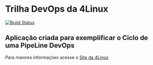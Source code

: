 # Trilha DevOps da 4Linux

<!-- Altere a Flag abaixo com sua URL do Travis -->
[![Build Status](https://travis-ci.com/nielson-melo/DevOpsLab-HelloWorld.svg?branch=master)](https://travis-ci.com/nielson-melo/DevOpsLab-HelloWorld)

## Aplicação criada para exemplificar o Ciclo de uma PipeLine DevOps


Para maiores informações acesse o [Site da 4Linux](https://www.4linux.com.br/cursos/devops)
